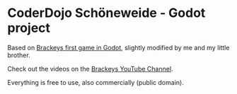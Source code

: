 # CoderDojo Schöneweide - Godot project

Based on [Brackeys first game in Godot](https://github.com/Brackeys/first-game-in-godot), slightly modified by me and my little brother.

Check out the videos on the [Brackeys YouTube Channel](http://youtube.com/brackeys).

Everything is free to use, also commercially (public domain).
